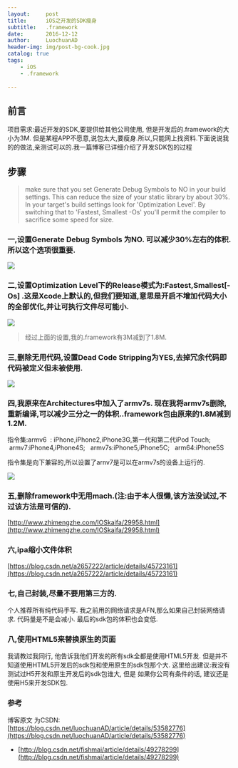 ```yaml
---
layout:     post
title:      iOS之开发的SDK瘦身
subtitle:   .framework
date:       2016-12-12
author:     LuochuanAD
header-img: img/post-bg-cook.jpg
catalog: true
tags:
    - iOS
    - .framework
    
---
```


## 前言

项目需求:最近开发的SDK,要提供给其他公司使用, 但是开发后的.framework的大小为3M. 但是某程APP不愿意,说包太大,要瘦身.所以,只能网上找资料.下面说说我的的做法,亲测试可以的.我一篇博客已详细介绍了开发SDK包的过程


## 步骤

>make sure that you set Generate Debug Symbols to NO in your build settings. This can reduce the size of your static library by about 30%. In your target's build settings look for 'Optimization Level'. By switching that to 'Fastest, Smallest -Os' you'll permit the compiler to sacrifice some speed for size.


### 一,设置Generate Debug Symbols 为NO. 可以减少30%左右的体积.所以这个选项很重要.



![](https://ws3.sinaimg.cn/large/006tNbRwgy1fy7u8ge5a4j31qa09wdia.jpg)

### 二,设置Optimization Level下的Release模式为:Fastest,Smallest[-Os] .这是Xcode上默认的,但我们要知道,意思是开启不增加代码大小的全部优化,并让可执行文件尽可能小. 


![](https://ws2.sinaimg.cn/large/006tNbRwgy1fy7u99baydj31ns0ayacl.jpg)

>经过上面的设置,我的.framework有3M减到了1.8M.


### 三,删除无用代码,设置Dead Code Stripping为YES,去掉冗余代码即代码被定义但未被使用.


![](https://ws3.sinaimg.cn/large/006tNbRwgy1fy7uau35zoj31km0e0mzo.jpg)


### 四,我原来在Architectures中加入了armv7s. 现在我将armv7s删除,重新编译,可以减少三分之一的体积..framework包由原来的1.8M减到1.2M.


指令集:armv6  : iPhone,iPhone2,iPhone3G,第一代和第二代iPod Touch;    armv7:iPhone4,iPhone4S;   armv7s:iPhone5,iPhone5C;   arm64:iPhone5S

指令集是向下兼容的,所以设置了arnv7是可以在armv7s的设备上运行的.


![](https://ws1.sinaimg.cn/large/006tNbRwgy1fy7uc8aheqj31h80g4dja.jpg)



### 五,删除framework中无用mach.(注:由于本人很懒,该方法没试过,不过该方法是可信的).

[http://www.zhimengzhe.com/IOSkaifa/29958.html](http://www.zhimengzhe.com/IOSkaifa/29958.html)

### 六,ipa缩小文件体积

[https://blog.csdn.net/a2657222/article/details/45723161](https://blog.csdn.net/a2657222/article/details/45723161)

### 七,自己封装,尽量不要用第三方的.

个人推荐所有纯代码手写. 我之前用的网络请求是AFN,那么如果自己封装网络请求. 代码量是不是会减小. 最后的sdk包的体积也会变低.

### 八,使用HTML5来替换原生的页面

我请教过我同行, 他告诉我他们开发的所有sdk全都是使用HTML5开发. 但是并不知道使用HTML5开发后的sdk包和使用原生的sdk包那个大.   这里给出建议:我没有测试过H5开发和原生开发后的sdk包谁大, 但是 如果你公司有条件的话,  建议还是使用H5来开发SDK包. 



### 参考

博客原文 为CSDN:[https://blog.csdn.net/luochuanAD/article/details/53582776](https://blog.csdn.net/luochuanAD/article/details/53582776)

- [http://blog.csdn.net/fishmai/article/details/49278299](http://blog.csdn.net/fishmai/article/details/49278299)

 


